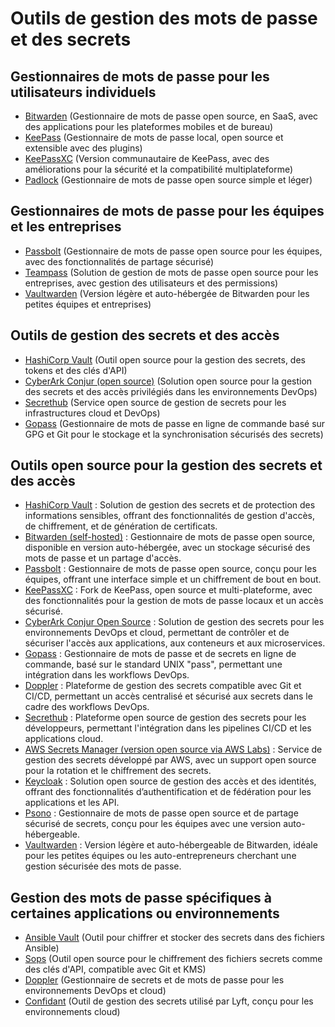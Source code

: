 # Outils de gestion des mots de passe et des secrets

## Gestionnaires de mots de passe pour les utilisateurs individuels
  - [Bitwarden](https://bitwarden.com/) (Gestionnaire de mots de passe open source, en SaaS, avec des applications pour les plateformes mobiles et de bureau)
  - [KeePass](https://keepass.info/) (Gestionnaire de mots de passe local, open source et extensible avec des plugins)
  - [KeePassXC](https://keepassxc.org/) (Version communautaire de KeePass, avec des améliorations pour la sécurité et la compatibilité multiplateforme)
  - [Padlock](https://padlock.io/) (Gestionnaire de mots de passe open source simple et léger)

## Gestionnaires de mots de passe pour les équipes et les entreprises
  - [Passbolt](https://www.passbolt.com/) (Gestionnaire de mots de passe open source pour les équipes, avec des fonctionnalités de partage sécurisé)
  - [Teampass](http://teampass.net/) (Solution de gestion de mots de passe open source pour les entreprises, avec gestion des utilisateurs et des permissions)
  - [Vaultwarden](https://github.com/dani-garcia/vaultwarden) (Version légère et auto-hébergée de Bitwarden pour les petites équipes et entreprises)

## Outils de gestion des secrets et des accès
  - [HashiCorp Vault](https://www.vaultproject.io/) (Outil open source pour la gestion des secrets, des tokens et des clés d'API)
  - [CyberArk Conjur (open source)](https://www.conjur.org/) (Solution open source pour la gestion des secrets et des accès privilégiés dans les environnements DevOps)
  - [Secrethub](https://secrethub.io/) (Service open source de gestion de secrets pour les infrastructures cloud et DevOps)
  - [Gopass](https://www.gopass.pw/) (Gestionnaire de mots de passe en ligne de commande basé sur GPG et Git pour le stockage et la synchronisation sécurisés des secrets)

## Outils open source pour la gestion des secrets et des accès

  - [HashiCorp Vault](https://www.vaultproject.io/) : Solution de gestion des secrets et de protection des informations sensibles, offrant des fonctionnalités de gestion d'accès, de chiffrement, et de génération de certificats.
  - [Bitwarden (self-hosted)](https://bitwarden.com/) : Gestionnaire de mots de passe open source, disponible en version auto-hébergée, avec un stockage sécurisé des mots de passe et un partage d'accès.
  - [Passbolt](https://www.passbolt.com/) : Gestionnaire de mots de passe open source, conçu pour les équipes, offrant une interface simple et un chiffrement de bout en bout.
  - [KeePassXC](https://keepassxc.org/) : Fork de KeePass, open source et multi-plateforme, avec des fonctionnalités pour la gestion de mots de passe locaux et un accès sécurisé.
  - [CyberArk Conjur Open Source](https://www.conjur.org/) : Solution de gestion des secrets pour les environnements DevOps et cloud, permettant de contrôler et de sécuriser l'accès aux applications, aux conteneurs et aux microservices.
  - [Gopass](https://www.gopass.pw/) : Gestionnaire de mots de passe et de secrets en ligne de commande, basé sur le standard UNIX "pass", permettant une intégration dans les workflows DevOps.
  - [Doppler](https://www.doppler.com/) : Plateforme de gestion des secrets compatible avec Git et CI/CD, permettant un accès centralisé et sécurisé aux secrets dans le cadre des workflows DevOps.
  - [Secrethub](https://secrethub.io/) : Plateforme open source de gestion des secrets pour les développeurs, permettant l'intégration dans les pipelines CI/CD et les applications cloud.
  - [AWS Secrets Manager (version open source via AWS Labs)](https://github.com/aws-samples/aws-secrets-manager-key-rotation) : Service de gestion des secrets développé par AWS, avec un support open source pour la rotation et le chiffrement des secrets.
  - [Keycloak](https://www.keycloak.org/) : Solution open source de gestion des accès et des identités, offrant des fonctionnalités d’authentification et de fédération pour les applications et les API.
  - [Psono](https://psono.com/) : Gestionnaire de mots de passe open source et de partage sécurisé de secrets, conçu pour les équipes avec une version auto-hébergeable.
  - [Vaultwarden](https://github.com/dani-garcia/vaultwarden) : Version légère et auto-hébergeable de Bitwarden, idéale pour les petites équipes ou les auto-entrepreneurs cherchant une gestion sécurisée des mots de passe.

## Gestion des mots de passe spécifiques à certaines applications ou environnements
  - [Ansible Vault](https://docs.ansible.com/ansible/latest/user_guide/vault.html) (Outil pour chiffrer et stocker des secrets dans des fichiers Ansible)
  - [Sops](https://github.com/mozilla/sops) (Outil open source pour le chiffrement des fichiers secrets comme des clés d'API, compatible avec Git et KMS)
  - [Doppler](https://www.doppler.com/) (Gestionnaire de secrets et de mots de passe pour les environnements DevOps et cloud)
  - [Confidant](https://github.com/lyft/confidant) (Outil de gestion des secrets utilisé par Lyft, conçu pour les environnements cloud)

